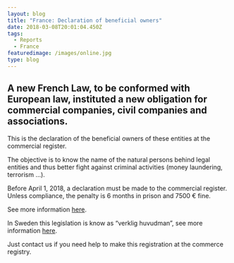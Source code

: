 ```yaml
---
layout: blog
title: "France: Declaration of beneficial owners"
date: 2018-03-08T20:01:04.450Z
tags:
  - Reports
  - France
featuredimage: /images/online.jpg
type: blog
---
```

## A new French Law, to be conformed with European law, instituted a new obligation for commercial companies, civil companies and associations.



This is the declaration of the beneficial owners of these entities at the commercial register.



The objective is to know the name of the natural persons behind legal entities and thus better fight against criminal activities (money laundering, terrorism …).



Before April 1, 2018, a declaration must be made to the commercial register. Unless compliance, the penalty is 6 months in prison and 7500 € fine.


See more information [here](https://www.infogreffe.fr/rbe).


In Sweden this legislation is know as “verklig huvudman”, see more information [here](https://bolagsverket.se/ff/foretagsformer/aktiebolag/om-verklig-huvudman/om-verklig-huvudman-i-aktiebolag-1.14794).


Just contact us if you need help to make this registration at the commerce registry.